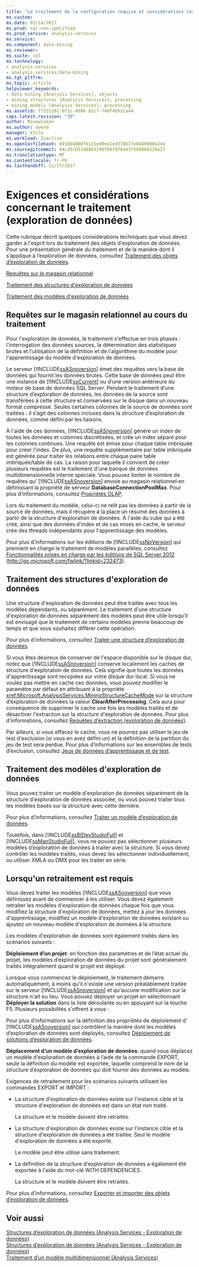 ```yaml
---
title: "Le traitement de la configuration requise et considérations (exploration de données) | Documents Microsoft"
ms.custom: 
ms.date: 03/14/2017
ms.prod: sql-non-specified
ms.prod_service: analysis-services
ms.service: 
ms.component: data-mining
ms.reviewer: 
ms.suite: sql
ms.technology:
- analysis-services
- analysis-services/data-mining
ms.tgt_pltfrm: 
ms.topic: article
helpviewer_keywords:
- data mining [Analysis Services], objects
- mining structures [Analysis Services], processing
- mining models [Analysis Services], processing
ms.assetid: f7331261-6f1c-4986-b2c7-740f4b92ca44
caps.latest.revision: "30"
author: Minewiskan
ms.author: owend
manager: kfile
ms.workload: Inactive
ms.openlocfilehash: 6916b4808fb115ed0e41ed378b77e6649608e2d4
ms.sourcegitcommit: 44cd5c651488b5296fb679f6d43f50d068339a27
ms.translationtype: MT
ms.contentlocale: fr-FR
ms.lasthandoff: 11/17/2017
---
```

# <a name="processing-requirements-and-considerations-data-mining"></a>Exigences et considérations concernant le traitement (exploration de données)
  Cette rubrique décrit quelques considérations techniques que vous devez garder à l'esprit lors du traitement des objets d'exploration de données. Pour une présentation générale du traitement et de la manière dont il s’applique à l’exploration de données, consultez [Traitement des objets d’exploration de données](../../analysis-services/data-mining/processing-data-mining-objects.md).  
  
 [Requêtes sur le magasin relationnel](#bkmk_QueryReqs)  
  
 [Traitement des structures d'exploration de données](#bkmk_ProcessStructures)  
  
 [Traitement des modèles d'exploration de données](#bkmk_ProcessModels)  
  
##  <a name="bkmk_QueryReqs"></a> Requêtes sur le magasin relationnel au cours du traitement  
 Pour l'exploration de données, le traitement s'effectue en trois phases : l'interrogation des données sources, la détermination des statistiques brutes et l'utilisation de la définition et de l'algorithme du modèle pour l'apprentissage du modèle d'exploration de données.  
  
 Le serveur [!INCLUDE[ssASnoversion](../../includes/ssasnoversion-md.md)] émet des requêtes vers la base de données qui fournit les données brutes. Cette base de données peut être une instance de [!INCLUDE[ssCurrent](../../includes/sscurrent-md.md)] ou d’une version antérieure du moteur de base de données SQL Server. Pendant le traitement d’une structure d’exploration de données, les données de la source sont transférées à cette structure et conservées sur le disque dans un nouveau format compressé. Seules certaines colonnes de la source de données sont traitées : il s’agit des colonnes incluses dans la structure d’exploration de données, comme défini par les liaisons.  
  
 À l'aide de ces données, [!INCLUDE[ssASnoversion](../../includes/ssasnoversion-md.md)] génère un index de toutes les données et colonnes discrétisées, et crée un index séparé pour les colonnes continues. Une requête est émise pour chaque table imbriquée pour créer l'index. De plus, une requête supplémentaire par table imbriquée est générée pour traiter les relations entre chaque paire table imbriquée/table de cas. La raison pour laquelle il convient de créer plusieurs requêtes est le traitement d'une banque de données multidimensionnelle interne spéciale. Vous pouvez limiter le nombre de requêtes qu’ [!INCLUDE[ssASnoversion](../../includes/ssasnoversion-md.md)] envoie au magasin relationnel en définissant la propriété de serveur **DatabaseConnectionPoolMax**. Pour plus d’informations, consultez [Propriétés OLAP](../../analysis-services/server-properties/olap-properties.md).  
  
 Lors du traitement du modèle, celui-ci ne relit pas les données à partir de la source de données, mais il récupère à la place un résumé des données à partir de la structure d'exploration de données. À l'aide du cube qui a été créé, ainsi que des données d'index et de cas mises en cache, le serveur crée des threads indépendants pour l'apprentissage des modèles.  
  
 Pour plus d’informations sur les éditions de [!INCLUDE[ssNoVersion](../../includes/ssnoversion-md.md)] qui prennent en charge le traitement de modèles parallèles, consultez [Fonctionnalités prises en charge par les éditions de SQL Server 2012](http://go.microsoft.com/fwlink/?linkid=232473) (http://go.microsoft.com/fwlink/?linkid=232473).  
  
##  <a name="bkmk_ProcessStructures"></a> Traitement des structures d'exploration de données  
 Une structure d'exploration de données peut être traitée avec tous les modèles dépendants, ou séparément. Le traitement d'une structure d'exploration de données séparément des modèles peut être utile lorsqu'il est envisagé que le traitement de certains modèles prenne beaucoup de temps et que vous souhaitez différer cette opération.  
  
 Pour plus d’informations, consultez [Traiter une structure d’exploration de données](../../analysis-services/data-mining/process-a-mining-structure.md).  
  
 Si vous êtes désireux de conserver de l'espace disponible sur le disque dur, notez que [!INCLUDE[ssASnoversion](../../includes/ssasnoversion-md.md)] conserve localement les caches de structure d'exploration de données. Cela signifie que toutes les données d'apprentissage sont recopiées sur votre disque dur local. Si vous ne voulez pas mettre en cache ces données, vous pouvez modifier le paramètre par défaut en attribuant à la propriété <xref:Microsoft.AnalysisServices.MiningStructureCacheMode> sur la structure d’exploration de données la valeur **ClearAfterProcessing**. Cela aura pour conséquence de supprimer le cache une fois les modèles traités et de désactiver l'extraction sur la structure d'exploration de données. Pour plus d’informations, consultez [Requêtes d’extraction &#40;exploration de données&#41;](../../analysis-services/data-mining/drillthrough-queries-data-mining.md).  
  
 Par ailleurs, si vous effacez le cache, vous ne pourrez pas utiliser le jeu de test d'exclusion (si vous en avez défini un) et la définition de la partition du jeu de test sera perdue. Pour plus d’informations sur les ensembles de tests d’exclusion, consultez [Jeux de données d’apprentissage et de test](../../analysis-services/data-mining/training-and-testing-data-sets.md).  
  
##  <a name="bkmk_ProcessModels"></a> Traitement des modèles d'exploration de données  
 Vous pouvez traiter un modèle d'exploration de données séparément de la structure d'exploration de données associée, ou vous pouvez traiter tous les modèles basés sur la structure avec cette dernière.  
  
 Pour plus d’informations, consultez [Traiter un modèle d’exploration de données](../../analysis-services/data-mining/process-a-mining-model.md).  
  
 Toutefois, dans [!INCLUDE[ssBIDevStudioFull](../../includes/ssbidevstudiofull-md.md)] et [!INCLUDE[ssManStudioFull](../../includes/ssmanstudiofull-md.md)], vous ne pouvez pas sélectionner plusieurs modèles d’exploration de données à traiter avec la structure. Si vous devez contrôler les modèles traités, vous devez les sélectionner individuellement, ou utiliser XMLA ou DMX pour les traiter en série.  
  
## <a name="when-reprocessing-is-required"></a>Lorsqu'un retraitement est requis  
 Vous devez traiter les modèles [!INCLUDE[ssASnoversion](../../includes/ssasnoversion-md.md)] que vous définissez avant de commencer à les utiliser. Vous devez également retraiter les modèles d'exploration de données chaque fois que vous modifiez la structure d'exploration de données, mettez à jour les données d'apprentissage, modifiez un modèle d'exploration de données existant ou ajoutez un nouveau modèle d'exploration de données à la structure.  
  
 Les modèles d'exploration de données sont également traités dans les scénarios suivants :  
  
 **Déploiement d’un projet**: en fonction des paramètres et de l’état actuel du projet, les modèles d’exploration de données du projet sont généralement traités intégralement quand le projet est déployé.  
  
 Lorsque vous commencez le déploiement, le traitement démarre automatiquement, à moins qu'il n'existe une version préalablement traitée sur le serveur [!INCLUDE[ssASnoversion](../../includes/ssasnoversion-md.md)] et qu'aucune modification sur la structure n'ait eu lieu. Vous pouvez déployer un projet en sélectionnant **Déployer la solution** dans la liste déroulante ou en appuyant sur la touche F5. Plusieurs possibilités s'offrent à vous :  
  
 Pour plus d’informations sur la définition des propriétés de déploiement d’ [!INCLUDE[ssASnoversion](../../includes/ssasnoversion-md.md)] qui contrôlent la manière dont les modèles d’exploration de données sont déployés, consultez [Déploiement de solutions d’exploration de données](../../analysis-services/data-mining/deployment-of-data-mining-solutions.md).  
  
 **Déplacement d’un modèle d’exploration de données**: quand vous déplacez un modèle d’exploration de données à l’aide de la commande EXPORT, seule la définition du modèle est exportée, laquelle comprend le nom de la structure d’exploration de données qui doit fournir des données au modèle.  
  
 Exigences de retraitement pour les scénarios suivants utilisant les commandes EXPORT et IMPORT :  
  
-   La structure d'exploration de données existe sur l'instance cible et la structure d'exploration de données est dans un état non traité.  
  
     La structure et le modèle doivent être retraités.  
  
-   La structure d'exploration de données existe sur l'instance cible et la structure d'exploration de données a été traitée. Seul le modèle d'exploration de données a été exporté.  
  
     Le modèle peut être utilisé sans traitement.  
  
-   La définition de la structure d'exploration de données a également été exportée à l'aide du mot-clé WITH DEPENDENCIES.  
  
     La structure et le modèle doivent être retraités.  
  
 Pour plus d’informations, consultez [Exporter et importer des objets d’exploration de données](../../analysis-services/data-mining/export-and-import-data-mining-objects.md).  
  
## <a name="see-also"></a>Voir aussi  
 [Structures d’exploration de données &#40;Analysis Services - Exploration de données&#41;](../../analysis-services/data-mining/mining-structures-analysis-services-data-mining.md)   
 [Structures d’exploration de données &#40;Analysis Services - Exploration de données&#41;](../../analysis-services/data-mining/mining-structures-analysis-services-data-mining.md)   
 [Traitement d’un modèle multidimensionnel &#40;Analysis Services&#41;](../../analysis-services/multidimensional-models/processing-a-multidimensional-model-analysis-services.md)  
  
  
